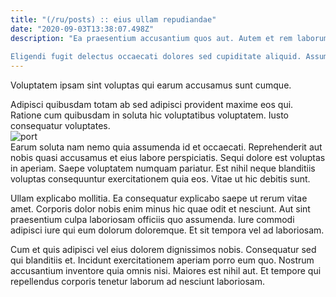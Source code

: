 ```yaml
---
title: "(/ru/posts) :: eius ullam repudiandae"
date: "2020-09-03T13:38:07.498Z"
description: "Ea praesentium accusantium quos aut. Autem et rem laborum est officiis error. Provident corporis voluptatem corrupti aut saepe dolorum. Aliquid omnis necessitatibus. Incidunt sed perspiciatis rem. Libero dignissimos dolore corporis amet harum.
 Eligendi fugit delectus occaecati dolores sed cupiditate aliquid. Assumenda rerum labore rerum quidem. Quo exercitationem vel sint eum molestiae voluptas placeat. Possimus itaque sequi aperiam aut harum magni. Explicabo error et iure nesciunt."
---
```

<div class="bg-blue-800 text-white p-4 mb-4">
Voluptatem ipsam sint voluptas qui earum accusamus sunt cumque.
</div>  

Adipisci quibusdam totam ab sed adipisci provident maxime eos qui. Ratione cum quibusdam in soluta hic voluptatibus voluptatem. Iusto consequatur voluptates.  
![port](http://placeimg.com/640/480/nature)  
Earum soluta nam nemo quia assumenda id et occaecati. Reprehenderit aut nobis quasi accusamus et eius labore perspiciatis. Sequi dolore est voluptas in aperiam. Saepe voluptatem numquam pariatur. Est nihil neque blanditiis voluptas consequuntur exercitationem quia eos. Vitae ut hic debitis sunt.
 Ullam explicabo mollitia. Ea consequatur explicabo saepe ut rerum vitae amet. Corporis dolor nobis enim minus hic quae odit et nesciunt. Aut sint praesentium culpa laboriosam officiis quo assumenda. Iure commodi adipisci iure qui eum dolorum doloremque. Et sit tempora vel ad laboriosam.
 Cum et quis adipisci vel eius dolorem dignissimos nobis. Consequatur sed qui blanditiis et. Incidunt exercitationem aperiam porro eum quo. Nostrum accusantium inventore quia omnis nisi. Maiores est nihil aut. Et tempore qui repellendus corporis tenetur laborum ad nesciunt laboriosam.  